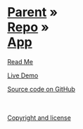 [Parent](../../index.html ) &raquo;<br>[Repo]( ../index.html ) &raquo;<br>[App]( ./index.html )
===

<div id=rm >
	<a href=JavaScript:displayPage("#readme.md#rm"); >Read Me</a>
</div>

<i class="fa fa-external-link"></i> [Live Demo]( http://jaanga.github.com/libs/db ) 

<!--
<div id=abc >
	<a href=JavaScript:displayPage("#../test-folder-abc/readme.md#abc"); >test-folder-abc Read Me</a>
</div>

<div id=def >
	<a href=JavaScript:displayPage("#../test-folder-def/readme.md#def"); >test-folder-def Read Me</a>
</div>
-->

<i class="fa fa-external-link"></i> [Source code on GitHub]( https://github.com/jaanga/libs/tree/gh-pages/db )  
<br>
<br>

<i class="fa fa-external-link"></i> [Copyright and license]( https://github.com/jaanga/jaanga.github.io/blob/master/jaanga-copyright-and-mit-license.md )